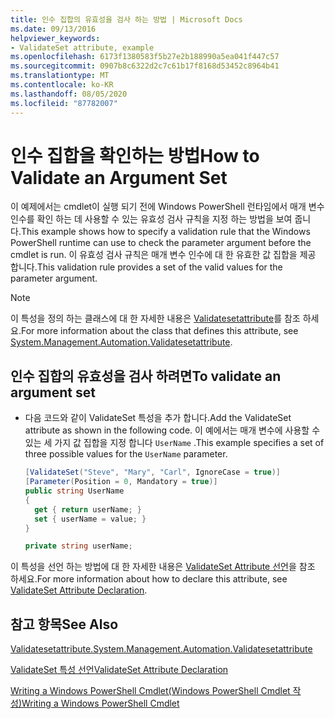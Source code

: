 ```yaml
---
title: 인수 집합의 유효성을 검사 하는 방법 | Microsoft Docs
ms.date: 09/13/2016
helpviewer_keywords:
- ValidateSet attribute, example
ms.openlocfilehash: 6173f1380583f5b27e2b188990a5ea041f447c57
ms.sourcegitcommit: 0907b8c6322d2c7c61b17f8168d53452c8964b41
ms.translationtype: MT
ms.contentlocale: ko-KR
ms.lasthandoff: 08/05/2020
ms.locfileid: "87782007"
---
```

# <a name="how-to-validate-an-argument-set"></a><span data-ttu-id="256c2-102">인수 집합을 확인하는 방법</span><span class="sxs-lookup"><span data-stu-id="256c2-102">How to Validate an Argument Set</span></span>

<span data-ttu-id="256c2-103">이 예제에서는 cmdlet이 실행 되기 전에 Windows PowerShell 런타임에서 매개 변수 인수를 확인 하는 데 사용할 수 있는 유효성 검사 규칙을 지정 하는 방법을 보여 줍니다.</span><span class="sxs-lookup"><span data-stu-id="256c2-103">This example shows how to specify a validation rule that the Windows PowerShell runtime can use to check the parameter argument before the cmdlet is run.</span></span> <span data-ttu-id="256c2-104">이 유효성 검사 규칙은 매개 변수 인수에 대 한 유효한 값 집합을 제공 합니다.</span><span class="sxs-lookup"><span data-stu-id="256c2-104">This validation rule provides a set of the valid values for the parameter argument.</span></span>

> [!NOTE]
> <span data-ttu-id="256c2-105">이 특성을 정의 하는 클래스에 대 한 자세한 내용은 [Validatesetattribute](/dotnet/api/System.Management.Automation.ValidateSetAttribute)를 참조 하세요.</span><span class="sxs-lookup"><span data-stu-id="256c2-105">For more information about the class that defines this attribute, see [System.Management.Automation.Validatesetattribute](/dotnet/api/System.Management.Automation.ValidateSetAttribute).</span></span>

## <a name="to-validate-an-argument-set"></a><span data-ttu-id="256c2-106">인수 집합의 유효성을 검사 하려면</span><span class="sxs-lookup"><span data-stu-id="256c2-106">To validate an argument set</span></span>

- <span data-ttu-id="256c2-107">다음 코드와 같이 ValidateSet 특성을 추가 합니다.</span><span class="sxs-lookup"><span data-stu-id="256c2-107">Add the ValidateSet attribute as shown in the following code.</span></span> <span data-ttu-id="256c2-108">이 예에서는 매개 변수에 사용할 수 있는 세 가지 값 집합을 지정 합니다 `UserName` .</span><span class="sxs-lookup"><span data-stu-id="256c2-108">This example specifies a set of three possible values for the `UserName` parameter.</span></span>

    ```csharp
    [ValidateSet("Steve", "Mary", "Carl", IgnoreCase = true)]
    [Parameter(Position = 0, Mandatory = true)]
    public string UserName
    {
      get { return userName; }
      set { userName = value; }
    }

    private string userName;
    ```

<span data-ttu-id="256c2-109">이 특성을 선언 하는 방법에 대 한 자세한 내용은 [ValidateSet Attribute 선언](./validateset-attribute-declaration.md)을 참조 하세요.</span><span class="sxs-lookup"><span data-stu-id="256c2-109">For more information about how to declare this attribute, see [ValidateSet Attribute Declaration](./validateset-attribute-declaration.md).</span></span>

## <a name="see-also"></a><span data-ttu-id="256c2-110">참고 항목</span><span class="sxs-lookup"><span data-stu-id="256c2-110">See Also</span></span>

[<span data-ttu-id="256c2-111">Validatesetattribute.</span><span class="sxs-lookup"><span data-stu-id="256c2-111">System.Management.Automation.Validatesetattribute</span></span>](/dotnet/api/System.Management.Automation.ValidateSetAttribute)

[<span data-ttu-id="256c2-112">ValidateSet 특성 선언</span><span class="sxs-lookup"><span data-stu-id="256c2-112">ValidateSet Attribute Declaration</span></span>](./validateset-attribute-declaration.md)

[<span data-ttu-id="256c2-113">Writing a Windows PowerShell Cmdlet(Windows PowerShell Cmdlet 작성)</span><span class="sxs-lookup"><span data-stu-id="256c2-113">Writing a Windows PowerShell Cmdlet</span></span>](./writing-a-windows-powershell-cmdlet.md)
